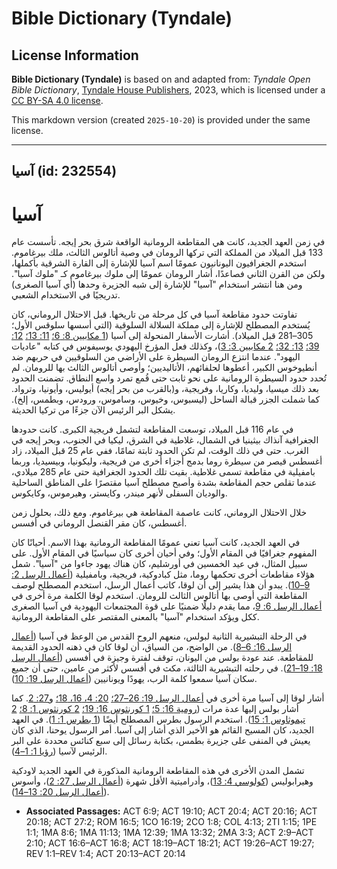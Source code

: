 # Bible Dictionary (Tyndale)

## License Information

**Bible Dictionary (Tyndale)** is based on and adapted from: _Tyndale Open Bible Dictionary_, [Tyndale House Publishers](https://tyndaleopenresources.com/), 2023, which is licensed under a [CC BY-SA 4.0 license](https://creativecommons.org/licenses/by-sa/4.0/legalcode.en).

This markdown version (created `2025-10-20`) is provided under the same license.



--------------------------------

## آسيا (id: 232554)

آسيا
====

في زمن العهد الجديد، كانت هي المقاطعة الرومانية الواقعة شرق بحر إيجه. تأسست عام 133 قبل الميلاد من المملكة التي تركها الرومان في وصية أتالوس الثالث، ملك بيرغاموم. استخدم الجغرافيون اليونانيون عمومًا اسم آسيا للإشارة إلى القارة الشرقية بأكملها، ولكن من القرن الثاني فصاعدًا، أشار الرومان عمومًا إلى ملوك بيرغاموم كـ "ملوك آسيا". ومن هنا انتشر استخدام "آسيا" للإشارة إلى شبه الجزيرة وحدها (أي آسيا الصغرى) تدريجيًا في الاستخدام الشعبي.

تفاوتت حدود مقاطعة آسيا في كل مرحلة من تاريخها. قبل الاحتلال الروماني، كان يُستخدم المصطلح للإشارة إلى مملكة السلالة السلوقية (التي أسسها سلوقس الأول؛ 305–281 قبل الميلاد). أشارت الأسفار المنحولة إلى آسيا ([1 مكابيين 8: 6؛](https://ref.ly/1Macc8:6) [11: 13؛](https://ref.ly/1Macc11:13) [12: 39؛](https://ref.ly/1Macc12:39) [13: 32؛](https://ref.ly/1Macc13:32) [2 مكابيين 3: 3](https://ref.ly/2Macc3:3))، وكذلك فعل المؤرخ اليهودي يوسيفوس في كتابه "عاديات اليهود". عندما انتزع الرومان السيطرة على الأراضي من السلوقيين في حربهم ضد أنطيوخوس الكبير، أعطوها لحلفائهم، الأتاليديين؛ وأوصى أتالوس الثالث بها للرومان. لم تُحدد حدود السيطرة الرومانية على نحو ثابت حتى قُمع تمرد واسع النطاق. تضمنت الحدود بعد ذلك ميسيا، وليديا، وكاريا، وفريجية، و(بالقرب من بحر إيجه) أيوليس، وأيونيا، وترواد. كما شملت الجزر قبالة الساحل (ليسبوس، وخيوس، وساموس، ورودس، وبطمس، إلخ). يشكل البر الرئيس الآن جزءًا من تركيا الحديثة.

في عام 116 قبل الميلاد، توسعت المقاطعة لتشمل فريجية الكبرى. كانت حدودها الجغرافية آنذاك بيثينيا في الشمال، غلاطية في الشرق، ليكيا في الجنوب، وبحر إيجه في الغرب. حتى في ذلك الوقت، لم تكن الحدود ثابتة تمامًا، ففي عام 25 قبل الميلاد، زاد أغسطس قيصر من سيطرة روما بدمج أجزاء أخرى من فريجية، وليكونيا، وبيسيديا، وربما بامفيلية في مقاطعة تسمى غلاطية. بقيت تلك الحدود الجغرافية حتى عام 285 ميلادي، عندما تقلص حجم المقاطعة بشدة وأصبح مصطلح آسيا مقتصرًا على المناطق الساحلية والوديان السفلى لأنهر ميندر، وكايستر، وهيرموس، وكايكوس.

خلال الاحتلال الروماني، كانت عاصمة المقاطعة هي بيرغاموم. ومع ذلك، بحلول زمن أغسطس، كان مقر القنصل الروماني في أفسس.

في العهد الجديد، كانت آسيا تعني عمومًا المقاطعة الرومانية بهذا الاسم. أحيانًا كان المفهوم جغرافيًا في المقام الأول؛ وفي أحيان أخرى كان سياسيًا في المقام الأول. على سبيل المثال، في عيد الخمسين في أورشليم، كان هناك يهود جاءوا من "آسيا". شمل هؤلاء مقاطعات أخرى تحكمها روما، مثل كبادوكية، فريجية، وبامفيلية ([أعمال الرسل 2: 9–10](https://ref.ly/Acts2:9-Acts2:10)). يبدو أن هذا يشير إلى أن لوقا، كاتب أعمال الرسل، استخدم المصطلح لوصف المقاطعة التي أوصى بها أتالوس الثالث للرومان. استخدم لوقا الكلمة مرة أخرى في [أعمال الرسل 6: 9](https://ref.ly/Acts6:9)، مما يقدم دليلًا ضمنيًا على قوة المجتمعات اليهودية في آسيا الصغرى ككل ويؤكد استخدام "آسيا" بالمعنى المقتصر على المقاطعة الرومانية.

في الرحلة التبشيرية الثانية لبولس، منعهم الروح القدس من الوعظ في آسيا ([أعمال الرسل 16: 6–8](https://ref.ly/Acts16:6-Acts16:8)). من الواضح، من السياق، أن لوقا كان في ذهنه الحدود القديمة للمقاطعة. عند عودة بولس من اليونان، توقف لفترة وجيزة في أفسس ([أعمال الرسل 18: 19–21](https://ref.ly/Acts18:19-Acts18:21)). في رحلته التبشيرية الثالثة، مكث في أفسس لأكثر من عامين، حتى أن جميع سكان آسيا سمعوا كلمة الرب، يهودًا ويونانيين ([أعمال الرسل 19: 10](https://ref.ly/Acts19:10)).

أشار لوقا إلى آسيا مرة أخرى في [أعمال الرسل 19: 26–27؛](https://ref.ly/Acts19:26-Acts19:27) [20: 4، 16، 18؛](https://ref.ly/Acts20:4) و[27: 2](https://ref.ly/Acts27:2). كما أشار بولس إليها عدة مرات ([رومية 16: 5؛](https://ref.ly/Rom16:5) [1 كورنثوس 16: 19؛](https://ref.ly/1Cor16:19) [2 كورنثوس 1: 8؛](https://ref.ly/2Cor1:8) [2 تيموثاوس 1: 15](https://ref.ly/2Tim1:15)). استخدم الرسول بطرس المصطلح أيضًا ([1 بطرس 1: 1](https://ref.ly/1Pet1:1)). في العهد الجديد، كان المسيح القائم هو الأخير الذي أشار إلى آسيا. أمر الرسول يوحنا، الذي كان يعيش في المنفى على جزيرة بطمس، بكتابة رسائل إلى سبع كنائس محددة على البر الرئيس لآسيا ([رؤيا 1: 1–4](https://ref.ly/Rev1:1-Rev1:4)).

تشمل المدن الأخرى في هذه المقاطعة الرومانية المذكورة في العهد الجديد لاودكية وهيرابوليس ([كولوسي 4: 13](https://ref.ly/Col4:13))، وأدراميتية الأقل شهرة ([أعمال الرسل 27: 2](https://ref.ly/Acts27:2))، وأسوس ([أعمال الرسل 20: 13–14](https://ref.ly/Acts20:13-Acts20:14)).

* **Associated Passages:** ACT 6:9; ACT 19:10; ACT 20:4; ACT 20:16; ACT 20:18; ACT 27:2; ROM 16:5; 1CO 16:19; 2CO 1:8; COL 4:13; 2TI 1:15; 1PE 1:1; 1MA 8:6; 1MA 11:13; 1MA 12:39; 1MA 13:32; 2MA 3:3; ACT 2:9–ACT 2:10; ACT 16:6–ACT 16:8; ACT 18:19–ACT 18:21; ACT 19:26–ACT 19:27; REV 1:1–REV 1:4; ACT 20:13–ACT 20:14

